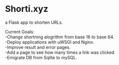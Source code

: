 # Shorti.xyz    
a Flask app to shorten URLs.  
  
Current Goals:  
    -Change shortning alogrithm from base 16 to base 64.  
    -Deploy applications with uWSGI and Nginx.  
    -Improve result and error pages.  
    -Add a page to see how many times a link was clicked  
    -Emigrate DB from Sqlite to mySQL.  

